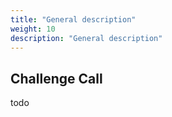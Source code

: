 ```yaml
---
title: "General description"
weight: 10
description: "General description"
---
```






## Challenge Call 

todo